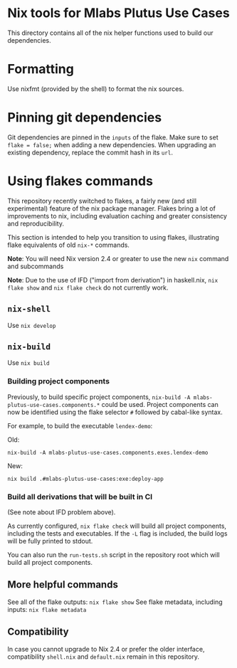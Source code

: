 # Nix tools for Mlabs Plutus Use Cases

This directory contains all of the nix helper functions used to build our
dependencies.

# Formatting

Use nixfmt (provided by the shell) to format the nix sources.

# Pinning git dependencies

Git dependencies are pinned in the `inputs` of the flake. Make sure to set `flake = false;` when adding a new dependencies. When upgrading an existing dependency, replace the commit hash in its `url`.

# Using flakes commands

This repository recently switched to flakes, a fairly new (and still experimental)
feature of the nix package manager. Flakes bring a lot of improvements to nix,
including evaluation caching and greater consistency and reproducibility.

This section is intended to help you transition to using flakes, illustrating flake
equivalents of old `nix-*` commands.

**Note**: You will need Nix version 2.4 or greater to use the new `nix` command
and subcommands

**Note**: Due to the use of IFD ("import from derivation") in haskell.nix, `nix flake show`
and `nix flake check` do not currently work.

## `nix-shell`

Use `nix develop`

## `nix-build`

Use `nix build`

### Building project components

Previously, to build specific project components, `nix-build -A mlabs-plutus-use-cases.components.*`
could be used. Project components can now be identified using the flake selector `#` followed by
cabal-like syntax.

For example, to build the executable `lendex-demo`:

Old:

`nix-build -A mlabs-plutus-use-cases.components.exes.lendex-demo`

New:

`nix build .#mlabs-plutus-use-cases:exe:deploy-app`

### Build all derivations that will be built in CI

(See note about IFD problem above).

As currently configured, `nix flake check` will build all project components, including the tests
and executables. If the `-L` flag is included, the build logs will be fully printed to stdout.

You can also run the `run-tests.sh` script in the repository root which will build all project
components.

## More helpful commands

See all of the flake outputs: `nix flake show`
See flake metadata, including inputs: `nix flake metadata`

## Compatibility

In case you cannot upgrade to Nix 2.4 or prefer the older interface, compatibility `shell.nix` and
`default.nix` remain in this repository.

